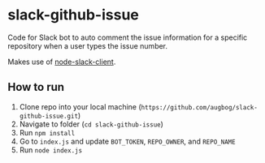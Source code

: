 # slack-github-issue
Code for Slack bot to auto comment the issue information for a specific repository when a user types the issue number.

Makes use of [node-slack-client](https://github.com/slackhq/node-slack-client).

## How to run
1. Clone repo into your local machine (`https://github.com/augbog/slack-github-issue.git`)
2. Navigate to folder (`cd slack-github-issue`)
3. Run `npm install`
4. Go to `index.js` and update `BOT_TOKEN`, `REPO_OWNER`, and `REPO_NAME`
5. Run `node index.js`
